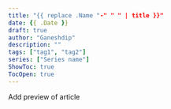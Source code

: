 ```yaml
---
title: "{{ replace .Name "-" " " | title }}"
date: {{ .Date }}
draft: true
author: "Ganeshdip"
description: ""
tags: ["tag1", "tag2"]
series: ["Series name"]
ShowToc: true
TocOpen: true
---
```


Add preview of article

<!--more-->